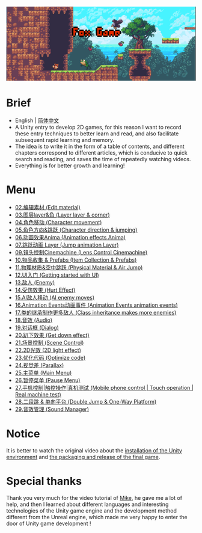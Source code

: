 ![image](./Image/Fox_t.png)
# Brief
- English | [简体中文](./README-CN.md)
- A Unity entry to develop 2D games, for this reason I want to record these entry techniques to better learn and read, and also facilitate subsequent rapid learning and memory.  
- The idea is to write it in the form of a table of contents, and different chapters correspond to different articles, which is conducive to quick search and reading, and saves the time of repeatedly watching videos.
- Everything is for better growth and learning!
# Menu
- [02.编辑素材 (Edit material)](https://github.com/Sugar0612/Fox/blob/main/Menu/02.Edit%20material/02.%E7%BC%96%E8%BE%91%E7%B4%A0%E6%9D%90%20(Edit%20material).md)  
- [03.图层layer&角 (Layer layer & corner)](https://github.com/Sugar0612/Fox/blob/main/Menu/03.Layer&corner/03.Layer&corner.md)  
- [04.角色移动 (Character movement)](https://github.com/Sugar0612/Fox/blob/main/Menu/04.CharacterMovement/04.CharacterMovement.md)  
- [05.角色方向&跳跃 (Character direction & jumping)]()  
- [06.动画效果Anima (Animation effects Anima)](https://github.com/Sugar0612/Fox/blob/main/Menu/06.AnimationEffects/06.AnimationEffects.md)  
- [07.跳跃动画 Layer (Jump animation Layer)]()  
- [09.镜头控制Cinemachine (Lens Control Cinemachine)](https://github.com/Sugar0612/Fox/blob/main/Menu/09.Cinemachine/09.Cinemachine.md)  
- [10.物品收集 & Prefabs (Item Collection & Prefabs)]()  
- [11.物理材质&空中跳跃 (Physical Material & Air Jump)]()  
- [12.UI入门 (Getting started with UI)]()  
- [13.敌人 (Enemy)]()  
- [14.受伤效果 (Hurt Effect)]()  
- [15.AI敌人移动 (AI enemy moves)]() 
- [16.Animation Events动画事件 (Animation Events animation events)]() 
- [17.类的继承制作更多敌人 (Class inheritance makes more enemies)]() 
- [18.音效 (Audio)]() 
- [19.对话框 (Dialog)]() 
- [20.趴下效果 (Get down effect)](https://github.com/Sugar0612/Fox/blob/main/Menu/20.Crouch/20.Crouch.md) 
- [21.场景控制 (Scene Control)](https://github.com/Sugar0612/Fox/blob/main/Menu/21.SceneControl/21.SceneControl.md) 
- [22.2D光效 (2D light effect)](https://github.com/Sugar0612/Fox/blob/main/Menu/22.2dLightEffect/22.2dLightEffect.md) 
- [23.优化代码 (Optimize code)]() 
- [24.视觉差 (Parallax)]() 
- [25.主菜单 (Main Menu)]() 
- [26.暂停菜单 (Pause Menu)]() 
- [27.手机控制|触控操作|真机测试 (Mobile phone control | Touch operation | Real machine test)]() 
- [28.二段跳 & 单向平台 (Double Jump & One-Way Platform)]() 
- [29.音效管理 (Sound Manager)]() 
# Notice
It is better to watch the original video about the [installation of the Unity environment](https://www.bilibili.com/video/BV1W4411Z7UC/?spm_id_from=333.788&vd_source=dc445fb4e41d3de7de2083486278c58b) and [the packaging and release of the final game](https://www.bilibili.com/video/BV17E411X7Ss/?spm_id_from=333.788&vd_source=dc445fb4e41d3de7de2083486278c58b).
# Special thanks
Thank you very much for the video tutorial of [Mike](https://space.bilibili.com/370283072), he gave me a lot of help, and then I learned about different languages and interesting technologies of the Unity game engine and the development method different from the Unreal engine, which made me very happy to enter the door of Unity game development !

